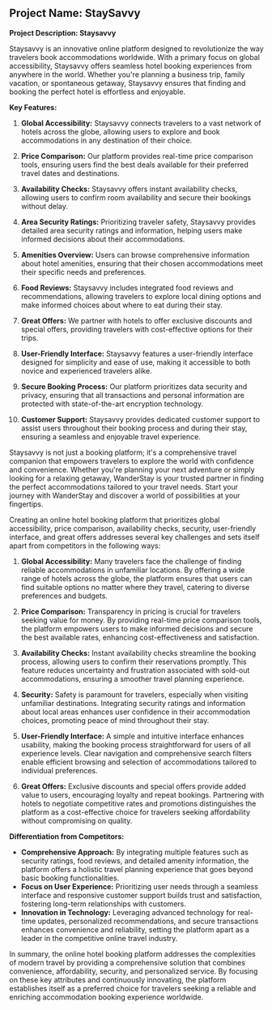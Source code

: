## Project Name: StaySavvy

**Project Description: Staysavvy**

Staysavvy is an innovative online platform designed to revolutionize the way travelers book accommodations worldwide. With a primary focus on global accessibility, Staysavvy offers seamless hotel booking experiences from anywhere in the world. Whether you're planning a business trip, family vacation, or spontaneous getaway, Staysavvy ensures that finding and booking the perfect hotel is effortless and enjoyable.

**Key Features:**

1. **Global Accessibility:** Staysavvy connects travelers to a vast network of hotels across the globe, allowing users to explore and book accommodations in any destination of their choice.

2. **Price Comparison:** Our platform provides real-time price comparison tools, ensuring users find the best deals available for their preferred travel dates and destinations.

3. **Availability Checks:** Staysavvy offers instant availability checks, allowing users to confirm room availability and secure their bookings without delay.

4. **Area Security Ratings:** Prioritizing traveler safety, Staysavvy provides detailed area security ratings and information, helping users make informed decisions about their accommodations.

5. **Amenities Overview:** Users can browse comprehensive information about hotel amenities, ensuring that their chosen accommodations meet their specific needs and preferences.

6. **Food Reviews:** Staysavvy includes integrated food reviews and recommendations, allowing travelers to explore local dining options and make informed choices about where to eat during their stay.

7. **Great Offers:** We partner with hotels to offer exclusive discounts and special offers, providing travelers with cost-effective options for their trips.

8. **User-Friendly Interface:** Staysavvy features a user-friendly interface designed for simplicity and ease of use, making it accessible to both novice and experienced travelers alike.

9. **Secure Booking Process:** Our platform prioritizes data security and privacy, ensuring that all transactions and personal information are protected with state-of-the-art encryption technology.

10. **Customer Support:** Staysavvy provides dedicated customer support to assist users throughout their booking process and during their stay, ensuring a seamless and enjoyable travel experience.

Staysavvy is not just a booking platform; it's a comprehensive travel companion that empowers travelers to explore the world with confidence and convenience. Whether you're planning your next adventure or simply looking for a relaxing getaway, WanderStay is your trusted partner in finding the perfect accommodations tailored to your travel needs. Start your journey with WanderStay and discover a world of possibilities at your fingertips.

Creating an online hotel booking platform that prioritizes global accessibility, price comparison, availability checks, security, user-friendly interface, and great offers addresses several key challenges and sets itself apart from competitors in the following ways:

1. **Global Accessibility:** Many travelers face the challenge of finding reliable accommodations in unfamiliar locations. By offering a wide range of hotels across the globe, the platform ensures that users can find suitable options no matter where they travel, catering to diverse preferences and budgets.

2. **Price Comparison:** Transparency in pricing is crucial for travelers seeking value for money. By providing real-time price comparison tools, the platform empowers users to make informed decisions and secure the best available rates, enhancing cost-effectiveness and satisfaction.

3. **Availability Checks:** Instant availability checks streamline the booking process, allowing users to confirm their reservations promptly. This feature reduces uncertainty and frustration associated with sold-out accommodations, ensuring a smoother travel planning experience.

4. **Security:** Safety is paramount for travelers, especially when visiting unfamiliar destinations. Integrating security ratings and information about local areas enhances user confidence in their accommodation choices, promoting peace of mind throughout their stay.

5. **User-Friendly Interface:** A simple and intuitive interface enhances usability, making the booking process straightforward for users of all experience levels. Clear navigation and comprehensive search filters enable efficient browsing and selection of accommodations tailored to individual preferences.

6. **Great Offers:** Exclusive discounts and special offers provide added value to users, encouraging loyalty and repeat bookings. Partnering with hotels to negotiate competitive rates and promotions distinguishes the platform as a cost-effective choice for travelers seeking affordability without compromising on quality.

**Differentiation from Competitors:**

- **Comprehensive Approach:** By integrating multiple features such as security ratings, food reviews, and detailed amenity information, the platform offers a holistic travel planning experience that goes beyond basic booking functionalities.
- **Focus on User Experience:** Prioritizing user needs through a seamless interface and responsive customer support builds trust and satisfaction, fostering long-term relationships with customers.
- **Innovation in Technology:** Leveraging advanced technology for real-time updates, personalized recommendations, and secure transactions enhances convenience and reliability, setting the platform apart as a leader in the competitive online travel industry.

In summary, the online hotel booking platform addresses the complexities of modern travel by providing a comprehensive solution that combines convenience, affordability, security, and personalized service. By focusing on these key attributes and continuously innovating, the platform establishes itself as a preferred choice for travelers seeking a reliable and enriching accommodation booking experience worldwide.
